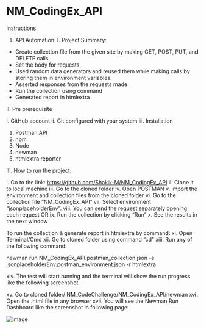 # NM_CodingEx_API

Instructions

1.	API Automation:
I.	Project Summary: 
-	Create collection file from the given site by making GET, POST, PUT, and DELETE calls. 
-	Set the body for requests.
-	Used random data generators and reused them while making calls by storing them in environment variables.
-	Asserted responses from the requests made.
-	Run the collection using command
-	Generated report in htmlextra 

II.	Pre prerequisite

i.	GitHub account
ii.	Git configured with your system
iii.	Installation
1.	Postman API
2.	npm
3.	Node
4.	newman
5.	htmlextra reporter

III.	How to run the project:

i.	Go to the link: https://github.com/Shakik-M/NM_CodingEx_API 
ii.	Clone it to local machine
iii.	Go to the cloned folder
iv.	Open POSTMAN
v.	import the environment and collection files from the cloned folder
vi.	Go to the collection file “NM_CodingEx_API”
vii.	Select environment “jsonplaceholderEnv”.
viii.	You can send the request separately opening each request OR
ix.	Run the collection by clicking “Run”
x.	See the results in the next window

To run the collection & generate report in htmlextra by command: 
xi.	Open Terminal/Cmd
xii.	Go to cloned folder using command “cd”
xiii.	Run any of the following command:

newman run NM_CodingEx_API.postman_collection.json -e jsonplaceholderEnv.postman_environment.json -r htmlextra

xiv.	The test will start running and the terminal will show the run progress like the following screenshot.

 

xv.	Go to cloned folder/ NM_CodeChallenge/NM_CodingEx_API/newman
xvi.	Open the .html file in any browser
xvii.	You will see the Newman Run Dashboard like the screenshot in following page:

![image](https://github.com/ShakikMuhammad/NM_CodingEx_API/assets/96020266/1360f283-5f6b-4d39-8ea9-939532289b51)




 

